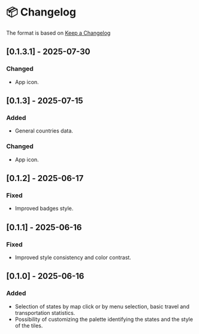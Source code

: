 # 📦 Changelog

The format is based on [Keep a Changelog](https://keepachangelog.com/)

## [0.1.3.1] - 2025-07-30

### Changed

- App icon.

## [0.1.3] - 2025-07-15

### Added

- General countries data.

### Changed

- App icon.

## [0.1.2] - 2025-06-17

### Fixed

- Improved badges style.

## [0.1.1] - 2025-06-16

### Fixed

- Improved style consistency and color contrast.

## [0.1.0] - 2025-06-16

### Added

- Selection of states by map click or by menu selection, basic travel and transportation statistics.
- Possibility of customizing the palette identifying the states and the style of the tiles.
